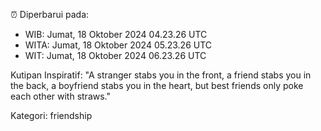 ⏰ Diperbarui pada:
- WIB: Jumat, 18 Oktober 2024 04.23.26 UTC
- WITA: Jumat, 18 Oktober 2024 05.23.26 UTC
- WIT: Jumat, 18 Oktober 2024 06.23.26 UTC

Kutipan Inspiratif:
"A stranger stabs you in the front, a friend stabs you in the back, a boyfriend stabs you in the heart, but best friends only poke each other with straws."


Kategori: friendship


